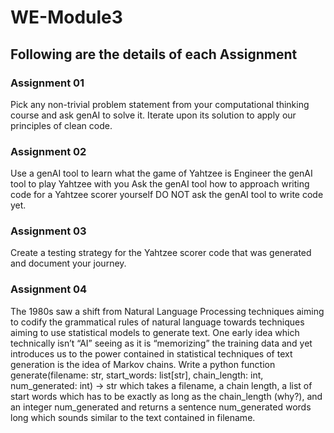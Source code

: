 # WE-Module3
## Following are the details of each Assignment
### Assignment 01
Pick any non-trivial problem statement from your computational thinking course and ask genAI to solve it. Iterate upon its solution to apply our principles of clean code.

### Assignment 02
Use a genAI tool to learn what the game of Yahtzee is
Engineer the genAI tool to play Yahtzee with you
Ask the genAI tool how to approach writing code for a Yahtzee scorer yourself
DO NOT ask the genAI tool to write code yet.

### Assignment 03
Create a testing strategy for the Yahtzee scorer code that was generated and document your journey.

### Assignment 04
The 1980s saw a shift from Natural Language Processing techniques aiming to codify the grammatical rules of natural language towards techniques aiming to use statistical models to generate text. One early idea which technically isn’t “AI” seeing as it is “memorizing” the training data and yet introduces us to the power contained in statistical techniques of text generation is the idea of Markov chains. Write a python function generate(filename: str, start_words: list[str], chain_length: int, num_generated: int) -> str which takes a filename, a chain length, a list of start words which has to be exactly as long as the chain_length (why?), and an integer num_generated and returns a sentence num_generated words long which sounds similar to the text contained in filename.